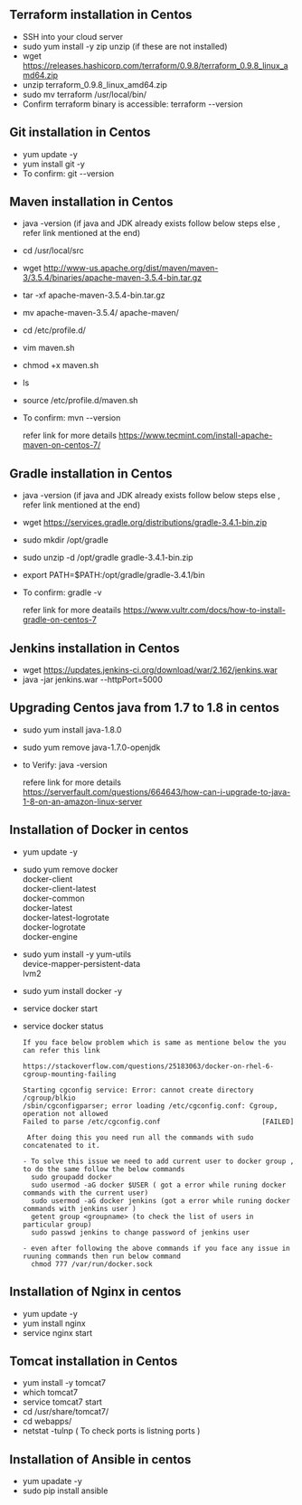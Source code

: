## Terraform installation in Centos

- SSH into your cloud server
- sudo yum install -y zip unzip (if these are not installed)
- wget https://releases.hashicorp.com/terraform/0.9.8/terraform_0.9.8_linux_amd64.zip
- unzip terraform_0.9.8_linux_amd64.zip
- sudo mv terraform /usr/local/bin/
- Confirm terraform binary is accessible: terraform --version

## Git installation in Centos

- yum update -y
- yum install git -y 
- To confirm: git --version 

## Maven installation in Centos

- java -version (if java and JDK already exists follow below steps else , refer link mentioned at the end)
- cd /usr/local/src
- wget http://www-us.apache.org/dist/maven/maven-3/3.5.4/binaries/apache-maven-3.5.4-bin.tar.gz
- tar -xf apache-maven-3.5.4-bin.tar.gz
- mv apache-maven-3.5.4/ apache-maven/
- cd /etc/profile.d/
- vim maven.sh
- chmod +x maven.sh
- ls
- source /etc/profile.d/maven.sh
- To confirm: mvn --version

   refer link for more details https://www.tecmint.com/install-apache-maven-on-centos-7/ 
   
 ## Gradle installation in Centos
 
 - java -version (if java and JDK already exists follow below steps else , refer link mentioned at the end)
 - wget https://services.gradle.org/distributions/gradle-3.4.1-bin.zip 
 - sudo mkdir /opt/gradle
 - sudo unzip -d /opt/gradle gradle-3.4.1-bin.zip
 - export PATH=$PATH:/opt/gradle/gradle-3.4.1/bin
 - To confirm: gradle -v
 
    refer link for more deatails https://www.vultr.com/docs/how-to-install-gradle-on-centos-7  
 
 ## Jenkins installation in Centos
 
 - wget https://updates.jenkins-ci.org/download/war/2.162/jenkins.war 
 - java -jar jenkins.war --httpPort=5000
 
 
 ## Upgrading Centos java from 1.7 to 1.8 in centos
 - sudo yum install java-1.8.0
 - sudo yum remove java-1.7.0-openjdk
 - to Verify: java -version 
   
   refere link for more details https://serverfault.com/questions/664643/how-can-i-upgrade-to-java-1-8-on-an-amazon-linux-server 
   
 ## Installation of Docker in centos
 
- yum update -y 
- sudo yum remove docker \
                  docker-client \
                  docker-client-latest \
                  docker-common \
                  docker-latest \
                  docker-latest-logrotate \
                  docker-logrotate \
                  docker-engine
- sudo yum install -y yum-utils \
  device-mapper-persistent-data \
  lvm2
- sudo yum install docker -y
- service docker start 
- service docker status 


      If you face below problem which is same as mentione below the you can refer this link

      https://stackoverflow.com/questions/25183063/docker-on-rhel-6-cgroup-mounting-failing

      Starting cgconfig service: Error: cannot create directory /cgroup/blkio
      /sbin/cgconfigparser; error loading /etc/cgconfig.conf: Cgroup, operation not allowed
      Failed to parse /etc/cgconfig.conf                         [FAILED]

       After doing this you need run all the commands with sudo concatenated to it.

      - To solve this issue we need to add current user to docker group , to do the same follow the below commands 
        sudo groupadd docker
        sudo usermod -aG docker $USER ( got a error while runing docker commands with the current user)
        sudo usermod -aG docker jenkins (got a error while runing docker commands with jenkins user )
        getent group <groupname> (to check the list of users in particular group)
        sudo passwd jenkins to change password of jenkins user
        
      - even after following the above commands if you face any issue in ruuning commands then run below command
        chmod 777 /var/run/docker.sock
        
## Installation of Nginx in centos 
- yum update -y
- yum install nginx
- service nginx start

## Tomcat installation in Centos

- yum install -y tomcat7
- which tomcat7
- service tomcat7 start
- cd /usr/share/tomcat7/
- cd webapps/
- netstat -tulnp ( To check ports is listning ports )
   
   
## Installation of Ansible in centos

- yum upadate -y
- sudo pip install ansible



